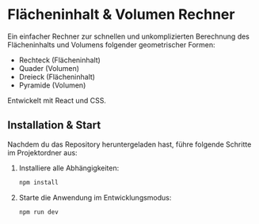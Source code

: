 # Flächeninhalt & Volumen Rechner

Ein einfacher Rechner zur schnellen und unkomplizierten Berechnung des Flächeninhalts und Volumens folgender geometrischer Formen:

- Rechteck (Flächeninhalt)
- Quader (Volumen)
- Dreieck (Flächeninhalt)
- Pyramide (Volumen)

Entwickelt mit React und CSS.

## Installation & Start

Nachdem du das Repository heruntergeladen hast, führe folgende Schritte im Projektordner aus:

1. Installiere alle Abhängigkeiten:
   ```sh
   npm install

2. Starte die Anwendung im Entwicklungsmodus:
   ```sh
   npm run dev
